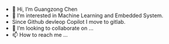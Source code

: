 - 👋 Hi, I’m Guangzong Chen
- 👀 I’m interested in Machine Learning and Embedded System.
- Since Github devleop Copilot I move to gitlab.
- 💞️ I’m looking to collaborate on ...
- 📫 How to reach me ...

